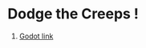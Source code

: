 # Dodge the Creeps !

1. [Godot link](https://docs.godotengine.org/en/stable/getting_started/first_2d_game/index.html)
